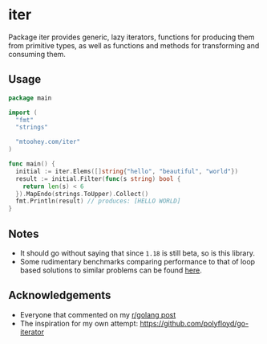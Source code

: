 # iter

Package iter provides generic, lazy iterators, functions for producing them from primitive types, as well as functions and methods for transforming and consuming them.

## Usage

```go
package main

import (
  "fmt"
  "strings"

  "mtoohey.com/iter"
)

func main() {
  initial := iter.Elems([]string{"hello", "beautiful", "world"})
  result := initial.Filter(func(s string) bool {
    return len(s) < 6
  }).MapEndo(strings.ToUpper).Collect()
  fmt.Println(result) // produces: [HELLO WORLD]
}
```

## Notes

- It should go without saying that since `1.18` is still beta, so is this library.
- Some rudimentary benchmarks comparing performance to that of loop based solutions to similar problems can be found [here](https://github.com/mtoohey31/iter-loop-benchmarks).

## Acknowledgements

- Everyone that commented on my [r/golang post](https://www.reddit.com/r/golang/comments/s13jlz/iter_generic_lazy_iterators_for_go_118/)
- The inspiration for my own attempt: <https://github.com/polyfloyd/go-iterator>
